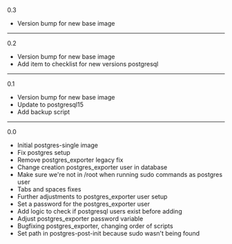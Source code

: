 0.3

* Version bump for new base image

---

0.2

* Version bump for new base image
* Add item to checklist for new versions postgresql

---

0.1

* Version bump for new base image
* Update to postgresql15
* Add backup script

---

0.0

* Initial postgres-single image
* Fix postgres setup
* Remove postgres_exporter legacy fix
* Change creation postgres_exporter user in database
* Make sure we're not in /root when running sudo commands as postgres user
* Tabs and spaces fixes
* Further adjustments to postgres_exporter user setup
* Set a password for the postgres_exporter user
* Add logic to check if postgresql users exist before adding
* Adjust postgres_exporter password variable
* Bugfixing postgres_exporter, changing order of scripts
* Set path in postgres-post-init because sudo wasn't being found
